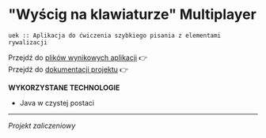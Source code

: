 # "Wyścig na klawiaturze" Multiplayer

`uek :: Aplikacja do ćwiczenia szybkiego pisania z elementami rywalizacji`

Przejdź do [plików wynikowych aplikacji](https://github.com/danbraj/psr-projekt/tree/bin) 👉\
Przejdź do [dokumentacji projektu](https://github.com/danbraj/psr-projekt/tree/gh-pages) 👉

**WYKORZYSTANE TECHNOLOGIE** 
* Java w czystej postaci

---

*Projekt zaliczeniowy*